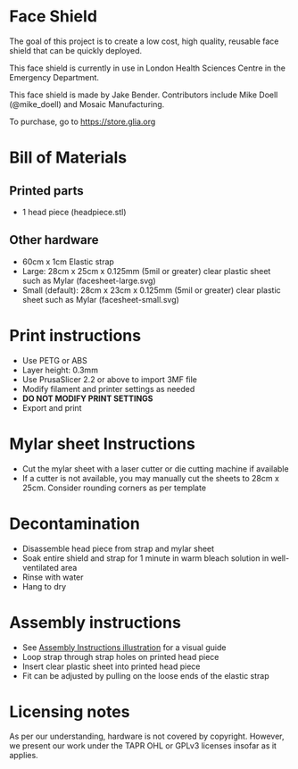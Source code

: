 # Face Shield
The goal of this project is to create a low cost, high quality, reusable face
shield that can be quickly deployed.

This face shield is currently in use in London Health Sciences Centre in the
Emergency Department.

This face shield is made by Jake Bender. Contributors include Mike Doell (@mike_doell)
and Mosaic Manufacturing.

To purchase, go to https://store.glia.org

# Bill of Materials
## Printed parts
* 1 head piece (headpiece.stl)

## Other hardware
* 60cm x 1cm Elastic strap
* Large: 28cm x 25cm x 0.125mm (5mil or greater) clear plastic sheet such as Mylar (facesheet-large.svg)
* Small (default): 28cm x 23cm x 0.125mm (5mil or greater) clear plastic sheet such as Mylar (facesheet-small.svg)

# Print instructions
* Use PETG or ABS
* Layer height: 0.3mm
* Use PrusaSlicer 2.2 or above to import 3MF file
* Modify filament and printer settings as needed
* **DO NOT MODIFY PRINT SETTINGS**
* Export and print

# Mylar sheet Instructions
* Cut the mylar sheet with a laser cutter or die cutting machine if available
* If a cutter is not available, you may manually cut the sheets to
28cm x 25cm. Consider rounding corners as per template

# Decontamination
* Disassemble head piece from strap and mylar sheet
* Soak entire shield and strap for 1 minute in warm bleach solution in well-ventilated area
* Rinse with water
* Hang to dry

# Assembly instructions
* See [Assembly Instructions illustration](instructions.jpg) for a visual guide
* Loop strap through strap holes on printed head piece
* Insert clear plastic sheet into printed head piece
* Fit can be adjusted by pulling on the loose ends of the elastic strap

# Licensing notes
As per our understanding, hardware is not covered by copyright. However, we
present our work under the TAPR OHL or GPLv3 licenses insofar as it applies.
